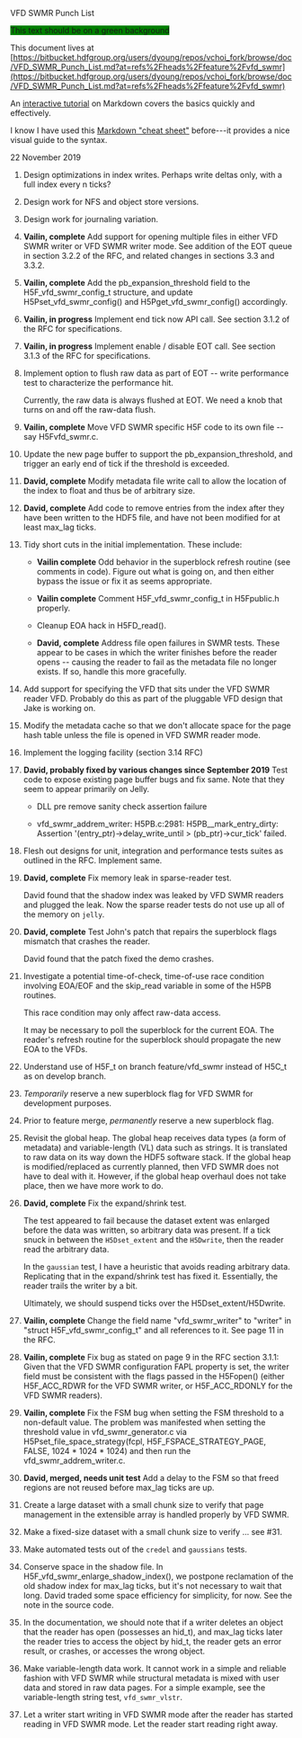 VFD SWMR Punch List

<span style="background:green">This text should be on a green background </span>

This document lives at [https://bitbucket.hdfgroup.org/users/dyoung/repos/vchoi_fork/browse/doc/VFD_SWMR_Punch_List.md?at=refs%2Fheads%2Ffeature%2Fvfd_swmr](https://bitbucket.hdfgroup.org/users/dyoung/repos/vchoi_fork/browse/doc/VFD_SWMR_Punch_List.md?at=refs%2Fheads%2Ffeature%2Fvfd_swmr)

An [interactive tutorial](https://www.markdowntutorial.com/) on Markdown
covers the basics quickly and effectively.

I know I have used this [Markdown "cheat
sheet"](https://commonmark.org/help/) before---it provides a nice visual
guide to the syntax.

22 November 2019

1.  Design optimizations in index writes. Perhaps write deltas only,
    with a full index every n ticks?

2.  Design work for NFS and object store versions.

3.  Design work for journaling variation.

4.  **Vailin, complete** Add support for opening multiple files in
    either VFD SWMR writer or VFD SWMR writer mode. See addition of
    the EOT queue in section 3.2.2 of the RFC, and related changes in
    sections 3.3 and 3.3.2.

5.  **Vailin, complete** Add the pb\_expansion\_threshold field
    to the H5F\_vfd\_swmr\_config\_t structure, and update
    H5Pset\_vfd\_swmr\_config() and H5Pget\_vfd\_swmr\_config()
    accordingly.

6.  **Vailin, in progress** Implement end tick now API call. See section
    3.1.2 of the RFC for specifications.

7.  **Vailin, in progress** Implement enable / disable EOT call. See
    section 3.1.3 of the RFC for specifications.

8.  Implement option to flush raw data as part of EOT -- write
    performance test to characterize the performance hit.

    Currently, the raw data is always flushed at EOT.  We need a knob
    that turns on and off the raw-data flush.

9.  **Vailin, complete** Move VFD SWMR specific H5F code to its own file
    -- say H5Fvfd\_swmr.c.

10. Update the new page buffer to support the pb\_expansion\_threshold,
    and trigger an early end of tick if the threshold is exceeded.

11. **David, complete** Modify metadata file write call to allow the
    location of the index to float and thus be of arbitrary size.

12. **David, complete** Add code to remove entries from the index after
    they have been written to the HDF5 file, and have not been modified
    for at least max\_lag ticks.

13. Tidy short cuts in the initial implementation. These include:

    -   **Vailin complete** Odd behavior in the superblock refresh
        routine (see comments in code). Figure out what is going on, and
        then either bypass the issue or fix it as seems appropriate.

    -   **Vailin complete** Comment H5F\_vfd\_swmr\_config\_t in
        H5Fpublic.h properly.

    -   Cleanup EOA hack in H5FD\_read().

    -   **David, complete** Address file open failures in SWMR
        tests. These appear to be cases in which the writer finishes
        before the reader opens -- causing the reader to fail as
        the metadata file no longer exists. If so, handle this more
        gracefully.

14. Add support for specifying the VFD that sits under the VFD SWMR
    reader VFD. Probably do this as part of the pluggable VFD design
    that Jake is working on.

15. Modify the metadata cache so that we don't allocate space for the
    page hash table unless the file is opened in VFD SWMR reader mode.

16. Implement the logging facility (section 3.14 RFC)

17. **David, probably fixed by various changes since September 2019**
    Test code to expose existing page buffer bugs and fix same. Note
    that they seem to appear primarily on Jelly.

    -   DLL pre remove sanity check assertion failure

    -   vfd\_swmr\_addrem\_writer: H5PB.c:2981:
        H5PB\_\_mark\_entry\_dirty: Assertion
        '(entry\_ptr)-\>delay\_write\_until \> (pb\_ptr)-\>cur\_tick'
        failed.

18. Flesh out designs for unit, integration and performance tests suites
    as outlined in the RFC. Implement same.

19. **David, complete** Fix memory leak in sparse-reader test.

    David found that the shadow index was leaked by VFD SWMR readers and
    plugged the leak.  Now the sparse reader tests do not use up all of
    the memory on `jelly`.

20. **David, complete** Test John's patch that repairs the superblock
    flags mismatch that crashes the reader.

    David found that the patch fixed the demo crashes.

21. Investigate a potential time-of-check, time-of-use race condition
    involving EOA/EOF and the skip\_read variable in some of the H5PB
    routines.

    This race condition may only affect raw-data access.

    It may be necessary to poll the superblock for the current EOA.  The
    reader's refresh routine for the superblock should propagate the new
    EOA to the VFDs.

22. Understand use of H5F\_t on branch feature/vfd\_swmr instead of
    H5C\_t as on develop branch.

23. *Temporarily* reserve a new superblock flag for VFD SWMR for
    development purposes.

24. Prior to feature merge, *permanently* reserve a new superblock flag.

25. Revisit the global heap. The global heap receives data types (a form
    of metadata) and variable-length (VL) data such as strings. It is
    translated to raw data on its way down the HDF5 software stack. If
    the global heap is modified/replaced as currently planned, then VFD
    SWMR does not have to deal with it. However, if the global heap
    overhaul does not take place, then we have more work to do.

26. **David, complete** Fix the expand/shrink test.

    The test appeared to fail because the dataset extent was enlarged
    before the data was written, so arbitrary data was present.  If a
    tick snuck in between the `H5Dset_extent` and the `H5Dwrite`, then
    the reader read the arbitrary data.

    In the `gaussian` test, I have a heuristic that avoids reading
    arbitrary data.  Replicating that in the expand/shrink test has
    fixed it.  Essentially, the reader trails the writer by a bit.

    Ultimately, we should suspend ticks over the H5Dset_extent/H5Dwrite.

27. **Vailin, complete** Change the field name "vfd\_swmr\_writer" to
    "writer" in "struct H5F_vfd_swmr_config_t" and all references to it.
    See page 11 in the RFC.

28. **Vailin, complete** Fix bug as stated on page 9 in the RFC section
    3.1.1:  Given that the VFD SWMR configuration FAPL property is
    set, the writer field must be consistent with the flags passed in
    the H5Fopen() (either H5F_ACC_RDWR for the VFD SWMR writer, or
    H5F_ACC_RDONLY for the VFD SWMR readers).

29. **Vailin, complete** Fix the FSM bug when setting the FSM
    threshold to a non-default value.  The problem was manifested
    when setting the threshold value in vfd_swmr_generator.c via
    H5Pset_file_space_strategy(fcpl, H5F_FSPACE_STRATEGY_PAGE, FALSE,
    1024 * 1024 * 1024) and then run the vfd_swmr_addrem_writer.c.

30. **David, merged, needs unit test** Add a delay to the FSM so that
    freed regions are not reused before max\_lag ticks are up.

31. Create a large dataset with a small chunk size to verify that page
    management in the extensible array is handled properly by VFD SWMR.

32. Make a fixed-size dataset with a small chunk size to verify ... see
    #31.

33. Make automated tests out of the `credel` and `gaussians` tests.

34. Conserve space in the shadow file.  In
    H5F_vfd_swmr_enlarge_shadow_index(), we postpone reclamation of the old
    shadow index for max\_lag ticks, but it's not necessary to wait that
    long.  David traded some space efficiency for simplicity, for now.
    See the note in the source code.

35. In the documentation, we should note that if a writer deletes an
    object that the reader has open (possesses an hid_t), and max_lag
    ticks later the reader tries to access the object by hid_t, the
    reader gets an error result, or crashes, or accesses the wrong
    object.

36. Make variable-length data work.  It cannot work in a simple and
    reliable fashion with VFD SWMR while structural metadata is mixed
    with user data and stored in raw data pages.  For a simple example,
    see the variable-length string test, `vfd_swmr_vlstr`.

37. Let a writer start writing in VFD SWMR mode after the reader has started
    reading in VFD SWMR mode.  Let the reader start reading right away.
